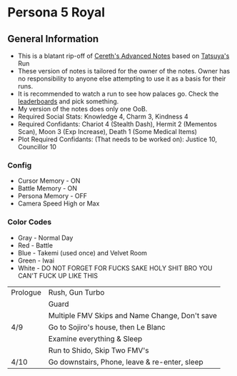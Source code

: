 # Persona 5 Royal

## General Information
  * This is a blatant rip-off of [Cereth's Advanced Notes][1] based on [Tatsuya's][2] Run
  * These version of notes is tailored for the owner of the notes. Owner has no responsibility to anyone else attempting to use it as a basis for their runs.
  * It is recommended to watch a run to see how palaces go. Check the [leaderboards][3] and pick something.
  * My version of the notes does only one OoB.
  * Required Social Stats: Knowledge 4, Charm 3, Kindness 4
  * Required Confidants: Chariot 4 (Stealth Dash), Hermit 2 (Mementos Scan), Moon 3 (Exp Increase), Death 1 (Some Medical Items)
  * Plot Required Confidants: (That needs to be worked on): Justice 10, Councillor 10

### Config
  * Cursor Memory - ON
  * Battle Memory - ON
  * Persona Memory - OFF
  * Camera Speed High or Max

### Color Codes
  * Gray - Normal Day
  * Red - Battle
  * Blue - Takemi (used once) and Velvet Room 
  * Green - Iwai
  * White - DO NOT FORGET FOR FUCKS SAKE HOLY SHIT BRO YOU CAN'T FUCK UP LIKE THIS



| | |
|---|---|
| Prologue | Rush, Gun Turbo | I shouldn't be here |
| | Guard |
| | Multiple FMV Skips and Name Change, Don't save |
| 4/9 | Go to Sojiro's house, then Le Blanc |
| | Examine everything & Sleep |
| | Run to Shido, Skip Two FMV's |
| 4/10 | Go downstairs, Phone, leave & re-enter, sleep |



  [1]: https://bit.ly/p5r-advanced
  [2]: https://twitch.tv/tatsuyaact
  [3]: https://speedrun.com/p5r